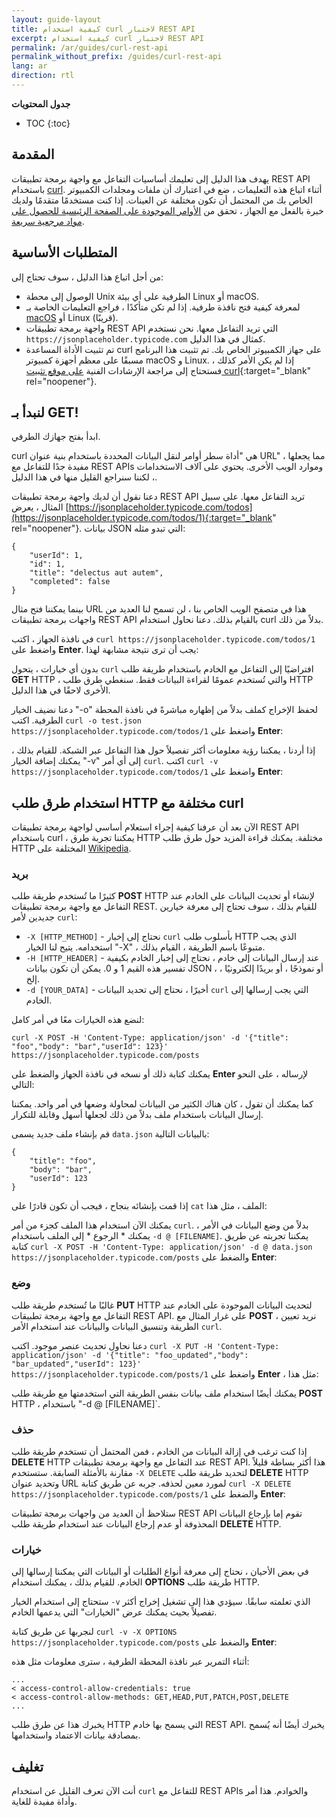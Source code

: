 ```yaml
---
layout: guide-layout
title: كيفية استخدام curl لاختبار REST API
excerpt: كيفية استخدام curl لاختبار REST API
permalink: /ar/guides/curl-rest-api
permalink_without_prefix: /guides/curl-rest-api
lang: ar
direction: rtl
---
```


**جدول المحتويات**

* TOC
{:toc}

## المقدمة

يهدف هذا الدليل إلى تعليمك أساسيات التفاعل مع واجهة برمجة تطبيقات REST API باستخدام [curl](https://github.com/curl/curl). أثناء اتباع هذه التعليمات ، ضع في اعتبارك أن ملفات ومجلدات الكمبيوتر الخاص بك من المحتمل أن تكون مختلفة عن العينات. إذا كنت مستخدمًا متقدمًا ولديك خبرة بالفعل مع الجهاز ، تحقق من [الأوامر الموجودة على الصفحة الرئيسية للحصول على مواد مرجعية سريعة](/ar/).

## المتطلبات الأساسية

من أجل اتباع هذا الدليل ، سوف تحتاج إلى:

* الوصول إلى محطة Unix الطرفية على أي بيئة Linux أو macOS.
* لمعرفة كيفية فتح نافذة طرفية. إذا لم تكن متأكدًا ، فراجع التعليمات الخاصة بـ [macOS](open-terminal-macos) أو Linux (قريبًا).
* واجهة برمجة تطبيقات REST API التي تريد التفاعل معها. نحن نستخدم `https://jsonplaceholder.typicode.com` كمثال في هذا الدليل.
* تم تثبيت الأداة المساعدة curl على جهاز الكمبيوتر الخاص بك. تم تثبيت هذا البرنامج مسبقًا على معظم أجهزة كمبيوتر macOS و Linux. إذا لم يكن الأمر كذلك ، فستحتاج إلى مراجعة الإرشادات الفنية [على موقع تثبيت curl](https://curl.haxx.se/docs/install.html){:target="_blank" rel="noopener"}.

## لنبدأ بـ GET!

ابدأ بفتح جهازك الطرفي.

curl هي "أداة سطر أوامر لنقل البيانات المحددة باستخدام بنية عنوان URL" ، مما يجعلها مفيدة جدًا للتفاعل مع REST APIs وموارد الويب الأخرى. يحتوي على آلاف الاستخدامات ، لكننا سنراجع القليل منها في هذا الدليل.

دعنا نقول أن لديك واجهة برمجة تطبيقات REST API تريد التفاعل معها. على سبيل المثال ، يعرض [https://jsonplaceholder.typicode.com/todos](https://jsonplaceholder.typicode.com/todos/1){:target="_blank" rel="noopener"}. بيانات JSON التي تبدو مثله:

```
{
	"userId": 1,
	"id": 1,
	"title": "delectus aut autem",
	"completed": false
}
```

بينما يمكننا فتح مثال URL هذا في متصفح الويب الخاص بنا ، لن تسمح لنا العديد من واجهات برمجة تطبيقات REST API بالقيام بذلك. دعنا نحاول استخدام curl بدلاً من ذلك.

في نافذة الجهاز ، اكتب `curl https://jsonplaceholder.typicode.com/todos/1` واضغط على **Enter**. يجب أن ترى نتيجة مشابهة لهذا:

<div class="center guideimages">
  <amp-anim src="/assets/guides/curl-rest-api/curl-get-basic-en.gif" width="665" height="387" alt="عرض تجريبي لأمر curl الأساسي" layout="responsive"></amp-anim>
</div>

بدون أي خيارات ، يتحول `curl` افتراضيًا إلى التفاعل مع الخادم باستخدام طريقة طلب **GET** HTTP ، والتي تُستخدم عمومًا لقراءة البيانات فقط. سنغطي طرق طلب HTTP الأخرى لاحقًا في هذا الدليل.

دعنا نضيف الخيار "-o" لحفظ الإخراج كملف بدلاً من إظهاره مباشرةً في نافذة المحطة الطرفية. اكتب `curl -o test.json https://jsonplaceholder.typicode.com/todos/1` واضغط على **Enter**:

<div class="center guideimages">
  <amp-anim src="/assets/guides/curl-rest-api/curl-get-output-en.gif" width="665" height="387" alt="عرض توضيحي لأمر curl الأساسي مع إخراج الملف" layout="responsive"></amp-anim>
</div>

إذا أردنا ، يمكننا رؤية معلومات أكثر تفصيلاً حول هذا التفاعل عبر الشبكة. للقيام بذلك ، يمكنك إضافة الخيار "-v" إلى أي أمر `curl`. اكتب `curl -v https://jsonplaceholder.typicode.com/todos/1` واضغط على **Enter**:


<div class="center guideimages">
  <amp-anim src="/assets/guides/curl-rest-api/curl-get-verbose-en.gif" width="665" height="387" alt="عرض توضيحي لأمر curl الأساسي مع إخراج مطول" layout="responsive"></amp-anim>
</div>

## استخدام طرق طلب HTTP مختلفة مع curl

الآن بعد أن عرفنا كيفية إجراء استعلام أساسي لواجهة برمجة تطبيقات REST API باستخدام curl ، يمكننا تجربة طرق HTTP مختلفة. يمكنك قراءة المزيد حول طرق طلب HTTP المختلفة على [Wikipedia](https://en.wikipedia.org/wiki/Hypertext_Transfer_Protocol#Request_methods).

### بريد

كثيرًا ما تُستخدم طريقة طلب **POST** HTTP لإنشاء أو تحديث البيانات على الخادم عند التفاعل مع واجهة برمجة تطبيقات REST. للقيام بذلك ، سوف تحتاج إلى معرفة خيارين جديدين لأمر `curl`:

* `-X [HTTP_METHOD]` - نحتاج إلى إخبار `curl` بأسلوب طلب HTTP الذي يجب استخدامه. يتيح لنا الخيار "-X" ، متبوعًا باسم الطريقة ، القيام بذلك.
* `-H [HTTP_HEADER]` - عند إرسال البيانات إلى خادم ، نحتاج إلى إخبار الخادم بكيفية تفسير هذه القيم 1 و 0. يمكن أن تكون بيانات JSON ، أو نموذجًا ، أو بريدًا إلكترونيًا ، إلخ.
* `-d [YOUR_DATA]` - أخيرًا ، نحتاج إلى تحديد البيانات `curl` التي يجب إرسالها إلى الخادم.

لنضع هذه الخيارات معًا في أمر كامل:

`curl -X POST -H 'Content-Type: application/json' -d '{"title": "foo","body": "bar","userId": 123}' https://jsonplaceholder.typicode.com/posts`

يمكنك كتابة ذلك أو نسخه في نافذة الجهاز والضغط على **Enter** لإرساله ، على النحو التالي:

<div class="center guideimages">
  <amp-anim src="/assets/guides/curl-rest-api/curl-post-basic-en.gif" width="665" height="387" alt="عرض توضيحي لأمر POST curl" layout="responsive"></amp-anim>
</div>

كما يمكنك أن تقول ، كان هناك الكثير من البيانات لمحاولة وضعها في أمر واحد. يمكننا إرسال البيانات باستخدام ملف بدلاً من ذلك لجعلها أسهل وقابلة للتكرار.

قم بإنشاء ملف جديد يسمى `data.json` بالبيانات التالية:

```
{
	"title": "foo",
	"body": "bar",
	"userId": 123
}
```

إذا قمت بإنشائه بنجاح ، فيجب أن تكون قادرًا على `cat` الملف ، مثل هذا:

<div class="center guideimages">
  <amp-anim src="/assets/guides/curl-rest-api/nano-datajson-en.gif" width="665" height="387" alt="عرض ملف البيانات" layout="responsive"></amp-anim>
</div>

يمكنك الآن استخدام هذا الملف كجزء من أمر `curl`. بدلاً من وضع البيانات في الأمر ، يمكنك * الرجوع * إلى الملف باستخدام `-d @ [FILENAME]`. يمكننا تجربته عن طريق كتابة `curl -X POST -H 'Content-Type: application/json' -d @ data.json https://jsonplaceholder.typicode.com/posts` والضغط على **Enter**:

<div class="center guideimages">
  <amp-anim src="/assets/guides/curl-rest-api/curl-post-file-en.gif" width="665" height="387" alt="عرض توضيحي لأمر POST curl مع ملف" layout="responsive"></amp-anim>
</div>

### وضع

غالبًا ما تُستخدم طريقة طلب **PUT** HTTP لتحديث البيانات الموجودة على الخادم عند التفاعل مع واجهة برمجة تطبيقات REST API. على غرار المثال مع **POST** ، نريد تعيين الطريقة وتنسيق البيانات والبيانات عند استخدام الأمر `curl`.

دعنا نحاول تحديث عنصر موجود. اكتب `curl -X PUT -H 'Content-Type: application/json' -d '{"title": "foo_updated","body": "bar_updated","userId": 123}' https://jsonplaceholder.typicode.com/posts/1` واضغط على **Enter** ، مثل هذا:

<div class="center guideimages">
  <amp-anim src="/assets/guides/curl-rest-api/curl-put-basic-en.gif" width="665" height="387" alt="عرض توضيحي لأمر PUT curl" layout="responsive"></amp-anim>
</div>

يمكنك أيضًا استخدام ملف بيانات بنفس الطريقة التي استخدمتها مع طريقة طلب **POST** HTTP ، باستخدام "-d @ [FILENAME]`.

### حذف

إذا كنت ترغب في إزالة البيانات من الخادم ، فمن المحتمل أن تستخدم طريقة طلب **DELETE** HTTP عند التفاعل مع واجهة برمجة تطبيقات REST API. هذا أكثر بساطة قليلاً مقارنة بالأمثلة السابقة. ستستخدم `-X DELETE` لتحديد طريقة طلب **DELETE** HTTP وتحديد عنوان URL لمورد معين لحذفه. جربه عن طريق كتابة `curl -X DELETE https://jsonplaceholder.typicode.com/posts/1` والضغط على **Enter**:

<div class="center guideimages">
  <amp-anim src="/assets/guides/curl-rest-api/curl-delete-basic-en.gif" width="665" height="387" alt="عرض توضيحي لأمر DELETE curl" layout="responsive"></amp-anim>
</div>

ستلاحظ أن العديد من واجهات برمجة تطبيقات REST API تقوم إما بإرجاع البيانات المحذوفة أو عدم إرجاع البيانات عند استخدام طريقة طلب **DELETE** HTTP.

### خيارات

في بعض الأحيان ، نحتاج إلى معرفة أنواع الطلبات أو البيانات التي يمكننا إرسالها إلى الخادم. للقيام بذلك ، يمكنك استخدام **OPTIONS** طريقة طلب HTTP.

ستحتاج إلى استخدام الخيار `-v` الذي تعلمته سابقًا. سيؤدي هذا إلى تشغيل إخراج أكثر تفصيلاً بحيث يمكنك عرض "الخيارات" التي يدعمها الخادم.

لنجربها عن طريق كتابة `curl -v -X OPTIONS https://jsonplaceholder.typicode.com/posts` والضغط على **Enter**:

<div class="center guideimages">
  <amp-anim src="/assets/guides/curl-rest-api/curl-options-verbose-en.gif" width="665" height="387" alt="عرض توضيحي لأمر OPTIONS curl بإخراج مطول" layout="responsive"></amp-anim>
</div>

أثناء التمرير عبر نافذة المحطة الطرفية ، سترى معلومات مثل هذه:

```
...
< access-control-allow-credentials: true
< access-control-allow-methods: GET,HEAD,PUT,PATCH,POST,DELETE
...
```

يخبرك هذا عن طرق طلب HTTP التي يسمح بها خادم REST API. يخبرك أيضًا أنه يُسمح بمصادقة بيانات الاعتماد واستخدامها.

## تغليف

أنت الآن تعرف القليل عن استخدام `curl` للتفاعل مع REST APIs والخوادم. هذا أمر وأداة مفيدة للغاية.